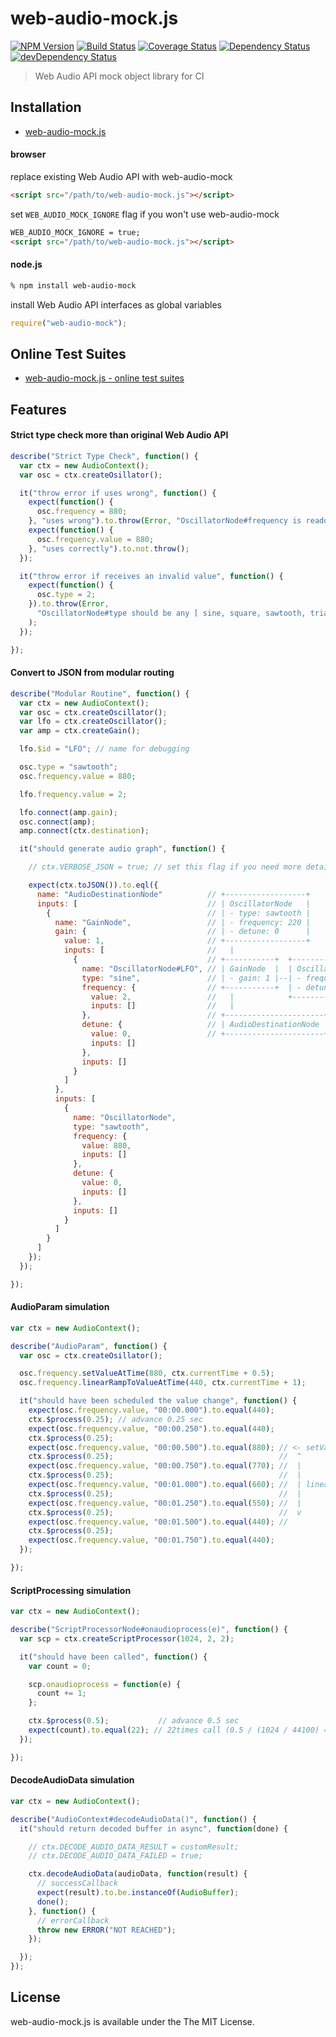 # web-audio-mock.js
[![NPM Version](http://img.shields.io/npm/v/web-audio-mock.svg?style=flat)](https://www.npmjs.org/package/web-audio-mock)
[![Build Status](http://img.shields.io/travis/mohayonao/web-audio-mock.svg?style=flat)](https://travis-ci.org/mohayonao/web-audio-mock)
[![Coverage Status](http://img.shields.io/coveralls/mohayonao/web-audio-mock.svg?style=flat)](https://coveralls.io/r/mohayonao/web-audio-mock?branch=master)
[![Dependency Status](http://img.shields.io/david/mohayonao/web-audio-mock.svg?style=flat)](https://david-dm.org/mohayonao/web-audio-mock)
[![devDependency Status](http://img.shields.io/david/dev/mohayonao/web-audio-mock.svg?style=flat)](https://david-dm.org/mohayonao/web-audio-mock)

> Web Audio API mock object library for CI

## Installation

  - [web-audio-mock.js](http://mohayonao.github.io/web-audio-mock/web-audio-mock.js)

#### browser

replace existing Web Audio API with web-audio-mock

```html
<script src="/path/to/web-audio-mock.js"></script>
```

set `WEB_AUDIO_MOCK_IGNORE` flag if you won't use web-audio-mock
```html
WEB_AUDIO_MOCK_IGNORE = true;
<script src="/path/to/web-audio-mock.js"></script>
```

#### node.js

```sh
% npm install web-audio-mock
```

install Web Audio API interfaces as global variables

```javascript
require("web-audio-mock");
```

## Online Test Suites

  - [web-audio-mock.js - online test suites](http://mohayonao.github.io/web-audio-mock/)

## Features

#### Strict type check more than original Web Audio API

```javascript
describe("Strict Type Check", function() {
  var ctx = new AudioContext();
  var osc = ctx.createOsillator();

  it("throw error if uses wrong", function() {
    expect(function() {
      osc.frequency = 880;
    }, "uses wrong").to.throw(Error, "OscillatorNode#frequency is readonly");
    expect(function() {
      osc.frequency.value = 880;
    }, "uses correctly").to.not.throw();
  });

  it("throw error if receives an invalid value", function() {
    expect(function() {
      osc.type = 2;
    }).to.throw(Error,
      "OscillatorNode#type should be any [ sine, square, sawtooth, triangle, custom ], but got 2"
    );
  });

});
```

#### Convert to JSON from modular routing

```javascript
describe("Modular Routine", function() {
  var ctx = new AudioContext();
  var osc = ctx.createOscillator();
  var lfo = ctx.createOscillator();
  var amp = ctx.createGain();

  lfo.$id = "LFO"; // name for debugging

  osc.type = "sawtooth";
  osc.frequency.value = 880;

  lfo.frequency.value = 2;

  lfo.connect(amp.gain);
  osc.connect(amp);
  amp.connect(ctx.destination);

  it("should generate audio graph", function() {

    // ctx.VERBOSE_JSON = true; // set this flag if you need more detailed data

    expect(ctx.toJSON()).to.eql({
      name: "AudioDestinationNode"          // +------------------+
      inputs: [                             // | OscillatorNode   |
        {                                   // | - type: sawtooth |
          name: "GainNode",                 // | - frequency: 220 |
          gain: {                           // | - detune: 0      |
            value: 1,                       // +------------------+
            inputs: [                       //   |
              {                             // +-----------+  +--------------------+
                name: "OscillatorNode#LFO", // | GainNode  |  | OscillatorNode#LFO |
                type: "sine",               // | - gain: 1 |--| - frequency: 2     |
                frequency: {                // +-----------+  | - detune: 0        |
                  value: 2,                 //   |            +--------------------+
                  inputs: []                //   |
                },                          // +----------------------+
                detune: {                   // | AudioDestinationNode |
                  value: 0,                 // +----------------------+
                  inputs: []
                },
                inputs: []
              }
            ]
          },
          inputs: [
            {
              name: "OscillatorNode",
              type: "sawtooth",
              frequency: {
                value: 880,
                inputs: []
              },
              detune: {
                value: 0,
                inputs: []
              },
              inputs: []
            }
          ]
        }
      ]
    });
  });

});
```

#### AudioParam simulation

```javascript
var ctx = new AudioContext();

describe("AudioParam", function() {
  var osc = ctx.createOsillator();

  osc.frequency.setValueAtTime(880, ctx.currentTime + 0.5);
  osc.frequency.linearRampToValueAtTime(440, ctx.currentTime + 1);

  it("should have been scheduled the value change", function() {
    expect(osc.frequency.value, "00:00.000").to.equal(440);
    ctx.$process(0.25); // advance 0.25 sec
    expect(osc.frequency.value, "00:00.250").to.equal(440);
    ctx.$process(0.25);
    expect(osc.frequency.value, "00:00.500").to.equal(880); // <- setValueAtTime
    ctx.$process(0.25);                                     //  ^
    expect(osc.frequency.value, "00:00.750").to.equal(770); //  |
    ctx.$process(0.25);                                     //  |
    expect(osc.frequency.value, "00:01.000").to.equal(660); //  | linearRampToValueAtTime
    ctx.$process(0.25);                                     //  |
    expect(osc.frequency.value, "00:01.250").to.equal(550); //  |
    ctx.$process(0.25);                                     //  v
    expect(osc.frequency.value, "00:01.500").to.equal(440); //
    ctx.$process(0.25);
    expect(osc.frequency.value, "00:01.750").to.equal(440);
  });

});
```

#### ScriptProcessing simulation

```javascript
var ctx = new AudioContext();

describe("ScriptProcessorNode#onaudioprocess(e)", function() {
  var scp = ctx.createScriptProcessor(1024, 2, 2);

  it("should have been called", function() {
    var count = 0;

    scp.onaudioprocess = function(e) {
      count += 1;
    };

    ctx.$process(0.5);           // advance 0.5 sec
    expect(count).to.equal(22); // 22times call (0.5 / (1024 / 44100) = 21.5332)
  });

});
```

#### DecodeAudioData simulation

```javascript
var ctx = new AudioContext();

describe("AudioContext#decodeAudioData()", function() {
  it("should return decoded buffer in async", function(done) {

    // ctx.DECODE_AUDIO_DATA_RESULT = customResult;
    // ctx.DECODE_AUDIO_DATA_FAILED = true;

    ctx.decodeAudioData(audioData, function(result) {
      // successCallback
      expect(result).to.be.instanceOf(AudioBuffer);
      done();
    }, function() {
      // errorCallback
      throw new ERROR("NOT REACHED");
    });

  });
});
```

## License

web-audio-mock.js is available under the The MIT License.
